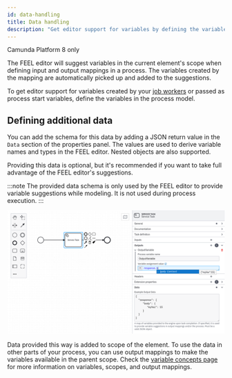 ```yaml
---
id: data-handling
title: Data handling
description: "Get editor support for variables by defining the variables in the process model."
---
```


<span class="badge badge--cloud">Camunda Platform 8 only</span>

The FEEL editor will suggest variables in the current element's scope when defining input and output mappings in a process. The variables created by the mapping are automatically picked up and added to the suggestions.

To get editor support for variables created by your [job workers](../concepts/job-workers.md) or passed as process start variables, define the variables in the process model.

## Defining additional data

You can add the schema for this data by adding a JSON return value in the `Data` section of the properties panel. The values are used to derive variable names and types in the FEEL editor. Nested objects are also supported.

Providing this data is optional, but it's recommended if you want to take full advantage of the FEEL editor's suggestions.

:::note
The provided data schema is only used by the FEEL editor to provide variable suggestions while modeling. It is not used during process execution.
:::

![Variable suggestions with additional Variables](img/data-handling-example-json.png)

Data provided this way is added to scope of the element. To use the data in other parts of your process, you can use output mappings to make the variables available in the parent scope. Check the [variable concepts page](../concepts/variables.md) for more information on variables, scopes, and output mappings.
